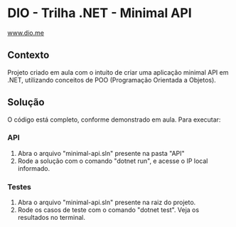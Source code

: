 # DIO - Trilha .NET - Minimal API
www.dio.me

## Contexto
Projeto criado em aula com o intuito de criar uma aplicação minimal API em .NET, utilizando conceitos de POO (Programação Orientada a Objetos).

## Solução
O código está completo, conforme demonstrado em aula. Para executar:

### API
1. Abra o arquivo "minimal-api.sln" presente na pasta "API"
2. Rode a solução com o comando "dotnet run", e acesse o IP local informado.

### Testes
1. Abra o arquivo "minimal-api.sln" presente na raiz do projeto.
2. Rode os casos de teste com o comando "dotnet test". Veja os resultados no terminal.
